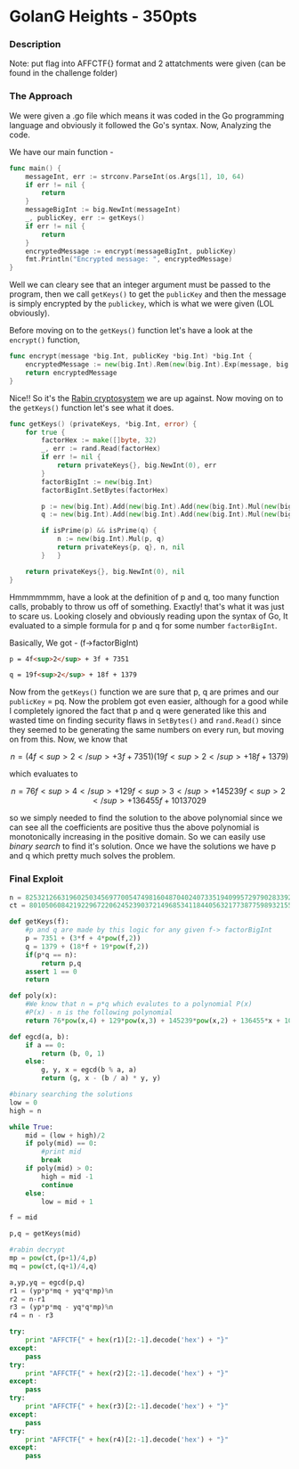 # GolanG Heights - 350pts

### Description 

Note: put flag into AFFCTF{} format and 2 attatchments were given (can be found in the challenge folder)

### The Approach

We were given a .go file which means it was coded in the Go programming language and obviously it followed the Go's syntax. Now, Analyzing the code.

We have our main function - 

```Go
func main() {
	messageInt, err := strconv.ParseInt(os.Args[1], 10, 64)
	if err != nil {
		return
	}
	messageBigInt := big.NewInt(messageInt)
	_, publicKey, err := getKeys()
	if err != nil {
		return
	}
	encryptedMessage := encrypt(messageBigInt, publicKey)
	fmt.Println("Encrypted message: ", encryptedMessage)
}
```
Well we can cleary see that an integer argument must be passed to the program, then we call `getKeys()` to get the `publicKey` and then the message is simply encrypted by the `publickey`, which is what we were given (LOL obviously).

Before moving on to the `getKeys()` function let's have a look at the `encrypt()` function,

```Go
func encrypt(message *big.Int, publicKey *big.Int) *big.Int {
	encryptedMessage := new(big.Int).Rem(new(big.Int).Exp(message, big.NewInt(2), nil) , publicKey)
	return encryptedMessage
}
```

Nice!! So it's the [Rabin cryptosystem](https://en.wikipedia.org/wiki/Rabin_cryptosystem) we are up against. Now moving on to the `getKeys()` function let's see what it does.

```Go
func getKeys() (privateKeys, *big.Int, error) {
	for true {
		factorHex := make([]byte, 32)
		_, err := rand.Read(factorHex)
		if err != nil {
			return privateKeys{}, big.NewInt(0), err
		}
		factorBigInt := new(big.Int)
		factorBigInt.SetBytes(factorHex)

		p := new(big.Int).Add(new(big.Int).Add(new(big.Int).Mul(new(big.Int).Exp(factorBigInt, big.NewInt(2), nil), big.NewInt(4)), new(big.Int).Mul(factorBigInt, big.NewInt(3))), big.NewInt(7351))
		q := new(big.Int).Add(new(big.Int).Add(new(big.Int).Mul(new(big.Int).Exp(factorBigInt, big.NewInt(2), nil), big.NewInt(19)), new(big.Int).Mul(factorBigInt, big.NewInt(18))), big.NewInt(1379))

		if isPrime(p) && isPrime(q) {
			n := new(big.Int).Mul(p, q)
			return privateKeys{p, q}, n, nil
		}	}

	return privateKeys{}, big.NewInt(0), nil
}
```

Hmmmmmmm, have a look at the definition of p and q, too many function calls, probably to throw us off of something. Exactly! that's what it was just to scare us. Looking closely and obviously reading upon the syntax of Go, It evaluated to a simple formula for p and q for some number `factorBigInt`.

Basically, We got -  (f->factorBigInt)

```html
p = 4f<sup>2</sup> + 3f + 7351

q = 19f<sup>2</sup> + 18f + 1379
```
Now from the `getKeys()` function we are sure that p, q are primes and our `publicKey` = pq. Now the problem got even easier, although for a good while I completely ignored the fact that p and q were generated like this and wasted time on finding security flaws in `SetBytes()` and `rand.Read()` since they seemed to be generating the same numbers on every run, but moving on from this. Now, we know that 

```math
n = (4f<sup>2</sup> + 3f + 7351)(19f<sup>2</sup> + 18f + 1379)
```
which evaluates to 
```math
n = 76f<sup>4</sup> + 129f<sup>3</sup> + 145239f<sup>2</sup> + 136455f + 10137029
```
so we simply needed to find the solution to the above polynomial since we can see all the coefficients are positive thus the above polynomial is monotonically increasing in the positive domain. So we can easily use *binary search* to find it's solution. Once we have the solutions we have p and q which pretty much solves the problem.

### Final Exploit

```python
n = 825321266319602503456977005474981604870402407335194099572979028339224439122246767155608828548258547874076592811333439775645799852274012447643240804287007452861599291275940862131595970247906775549656137041013432613989092491697319873901497907382123859210758943466373193369020798176192106305153278525778145033
ct = 801050608421922967220624523903721496853411844056321773877598932155971380872263121340024512973182420871402804237809506243995703890886804092449855251892886296340338442367792297266755554172082930224889412735287102163161928535579728998850091020972410977027707699268899998522781790134147981974412918582618345868

def getKeys(f):
	#p and q are made by this logic for any given f-> factorBigInt
	p = 7351 + (3*f + 4*pow(f,2))
	q = 1379 + (18*f + 19*pow(f,2))
	if(p*q == n):
		return p,q
	assert 1 == 0
	return

def poly(x):
	#We know that n = p*q which evalutes to a polynomial P(x)
	#P(x) - n is the following polynomial
	return 76*pow(x,4) + 129*pow(x,3) + 145239*pow(x,2) + 136455*x + 10137029 - n

def egcd(a, b):
    if a == 0:
        return (b, 0, 1)
    else:
        g, y, x = egcd(b % a, a)
        return (g, x - (b / a) * y, y)

#binary searching the solutions
low = 0
high = n

while True:
	mid = (low + high)/2
	if poly(mid) == 0:
		#print mid
		break
	if poly(mid) > 0:
		high = mid -1
		continue
	else:
		low = mid + 1

f = mid

p,q = getKeys(mid)

#rabin decrypt 
mp = pow(ct,(p+1)/4,p)
mq = pow(ct,(q+1)/4,q)

a,yp,yq = egcd(p,q)
r1 = (yp*p*mq + yq*q*mp)%n
r2 = n-r1
r3 = (yp*p*mq - yq*q*mp)%n
r4 = n - r3

try:
	print "AFFCTF{" + hex(r1)[2:-1].decode('hex') + "}"
except:
	pass
try:
	print "AFFCTF{" + hex(r2)[2:-1].decode('hex') + "}"
except:
	pass
try:
	print "AFFCTF{" + hex(r3)[2:-1].decode('hex') + "}"
except:
	pass
try:
	print "AFFCTF{" + hex(r4)[2:-1].decode('hex') + "}"
except:
	pass
```
